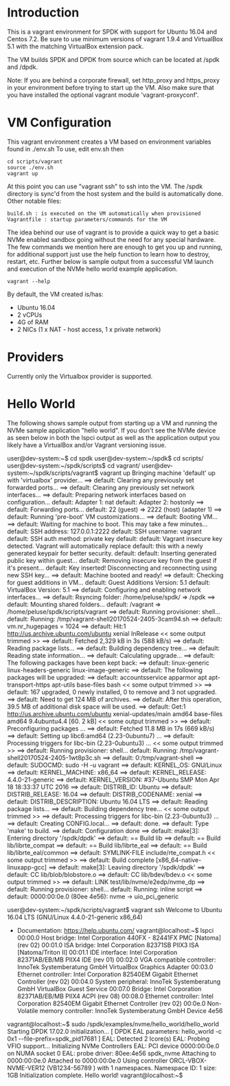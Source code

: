 Introduction
============

This is a vagrant environment for SPDK with support for Ubuntu 16.04 and
Centos 7.2. Be sure to use minimum versions of vagrant 1.9.4 and VirtualBox
5.1 with the matching VirtualBox extension pack.

The VM builds SPDK and DPDK from source which can be located at /spdk and /dpdk.

Note: If you are behind a corporate firewall, set http_proxy and https_proxy in
your environment before trying to start up the VM.  Also make sure that you
have installed the optional vagrant module 'vagrant-proxyconf'.

VM Configuration
================

This vagrant environment creates a VM based on environment variables found in ./env.sh
To use, edit env.sh then

    cd scripts/vagrant
    source ./env.sh
    vagrant up

At this point you can use "vagrant ssh" to ssh into the VM. The /spdk directory is
sync'd from the host system and the build is automatically done.  Other notable files:

    build.sh : is executed on the VM automatically when provisioned
    Vagrantfile : startup parameters/commands for the VM

The idea behind our use of vagrant is to provide a quick way to get a basic NVMe enabled
sandbox going without the need for any special hardware. The few commands we mention
here are enough to get you up and running, for additional support just use the help
function to learn how to destroy, restart, etc.  Further below is sample output from
a successful VM launch and execution of the NVMe hello world example application.

    vagrant --help

By default, the VM created is/has:
- Ubuntu 16.04
- 2 vCPUs
- 4G of RAM
- 2 NICs (1 x NAT - host access, 1 x private network)

Providers
=========

Currently only the Virtualbox provider is supported.

Hello World
===========

The following shows sample output from starting up a VM and running
the NVMe sample application "hello world". If you don't see the
NVMe device as seen below in both the lspci output as well as the
application output you likely have a VirtualBox and/or Vagrant
versioning issue.

user@dev-system:~$ cd spdk
user@dev-system:~/spdk$ cd scripts/
user@dev-system:~/spdk/scripts$ cd vagrant/
user@dev-system:~/spdk/scripts/vagrant$ vagrant up
Bringing machine 'default' up with 'virtualbox' provider...
==> default: Clearing any previously set forwarded ports...
==> default: Clearing any previously set network interfaces...
==> default: Preparing network interfaces based on configuration...
    default: Adapter 1: nat
    default: Adapter 2: hostonly
==> default: Forwarding ports...
    default: 22 (guest) => 2222 (host) (adapter 1)
==> default: Running 'pre-boot' VM customizations...
==> default: Booting VM...
==> default: Waiting for machine to boot. This may take a few minutes...
    default: SSH address: 127.0.0.1:2222
    default: SSH username: vagrant
    default: SSH auth method: private key
    default:
    default: Vagrant insecure key detected. Vagrant will automatically replace
    default: this with a newly generated keypair for better security.
    default:
    default: Inserting generated public key within guest...
    default: Removing insecure key from the guest if it's present...
    default: Key inserted! Disconnecting and reconnecting using new SSH key...
==> default: Machine booted and ready!
==> default: Checking for guest additions in VM...
    default: Guest Additions Version: 5.1
    default: VirtualBox Version: 5.1
==> default: Configuring and enabling network interfaces...
==> default: Rsyncing folder: /home/peluse/spdk/ => /spdk
==> default: Mounting shared folders...
    default: /vagrant => /home/peluse/spdk/scripts/vagrant
==> default: Running provisioner: shell...
    default: Running: /tmp/vagrant-shell20170524-2405-3cam94.sh
==> default: vm.nr_hugepages = 1024
==> default: Hit:1 http://us.archive.ubuntu.com/ubuntu xenial InRelease
<< some output trimmed >>
==> default: Fetched 2,329 kB in 3s (588 kB/s)
==> default: Reading package lists...
==> default: Building dependency tree...
==> default: Reading state information...
==> default: Calculating upgrade...
==> default: The following packages have been kept back:
==> default:   linux-generic linux-headers-generic linux-image-generic
==> default: The following packages will be upgraded:
==> default:   accountsservice apparmor apt apt-transport-https apt-utils base-files bash
<< some output trimmed >>
==> default: 167 upgraded, 0 newly installed, 0 to remove and 3 not upgraded.
==> default: Need to get 124 MB of archives.
==> default: After this operation, 39.5 MB of additional disk space will be used.
==> default: Get:1 http://us.archive.ubuntu.com/ubuntu xenial-updates/main amd64 base-files amd64 9.4ubuntu4.4 [60.                 2 kB]
<< some output trimmed >>
==> default: Preconfiguring packages ...
==> default: Fetched 11.8 MB in 17s (669 kB/s)
==> default: Setting up libc6:amd64 (2.23-0ubuntu7) ...
==> default: Processing triggers for libc-bin (2.23-0ubuntu3) ...
<< some output trimmed >>
==> default: Running provisioner: shell...
    default: Running: /tmp/vagrant-shell20170524-2405-1wt8p3c.sh
==> default: 0:/tmp/vagrant-shell
==> default: SUDOCMD: sudo -H -u vagrant
==> default: KERNEL_OS: GNU/Linux
==> default: KERNEL_MACHINE: x86_64
==> default: KERNEL_RELEASE: 4.4.0-21-generic
==> default: KERNEL_VERSION: #37-Ubuntu SMP Mon Apr 18 18:33:37 UTC 2016
==> default: DISTRIB_ID: Ubuntu
==> default: DISTRIB_RELEASE: 16.04
==> default: DISTRIB_CODENAME: xenial
==> default: DISTRIB_DESCRIPTION: Ubuntu 16.04 LTS
==> default: Reading package lists...
==> default: Building dependency tree...
<< some output trimmed >>
==> default: Processing triggers for libc-bin (2.23-0ubuntu3) ...
==> default: Creating CONFIG.local...
==> default: done.
==> default: Type 'make' to build.
==> default: Configuration done
==> default: make[3]: Entering directory '/spdk/dpdk'
==> default: == Build lib
==> default: == Build lib/librte_compat
==> default: == Build lib/librte_eal
==> default: == Build lib/librte_eal/common
==> default:   SYMLINK-FILE include/rte_compat.h
<< some output trimmed >>
==> default: Build complete [x86_64-native-linuxapp-gcc]
==> default: make[3]: Leaving directory '/spdk/dpdk'
==> default:   CC lib/blob/blobstore.o
==> default:   CC lib/bdev/bdev.o
<< some output trimmed >>
==> default:   LINK test/lib/nvme/e2edp/nvme_dp
==> default: Running provisioner: shell...
    default: Running: inline script
==> default: 0000:00:0e.0 (80ee 4e56): nvme -> uio_pci_generic

user@dev-system:~/spdk/scripts/vagrant$ vagrant ssh
Welcome to Ubuntu 16.04 LTS (GNU/Linux 4.4.0-21-generic x86_64)

 * Documentation:  https://help.ubuntu.com/
vagrant@localhost:~$ lspci
00:00.0 Host bridge: Intel Corporation 440FX - 82441FX PMC [Natoma] (rev 02)
00:01.0 ISA bridge: Intel Corporation 82371SB PIIX3 ISA [Natoma/Triton II]
00:01.1 IDE interface: Intel Corporation 82371AB/EB/MB PIIX4 IDE (rev 01)
00:02.0 VGA compatible controller: InnoTek Systemberatung GmbH VirtualBox Graphics Adapter
00:03.0 Ethernet controller: Intel Corporation 82540EM Gigabit Ethernet Controller (rev 02)
00:04.0 System peripheral: InnoTek Systemberatung GmbH VirtualBox Guest Service
00:07.0 Bridge: Intel Corporation 82371AB/EB/MB PIIX4 ACPI (rev 08)
00:08.0 Ethernet controller: Intel Corporation 82540EM Gigabit Ethernet Controller (rev 02)
00:0e.0 Non-Volatile memory controller: InnoTek Systemberatung GmbH Device 4e56

vagrant@localhost:~$ sudo /spdk/examples/nvme/hello_world/hello_world
Starting DPDK 17.02.0 initialization...
[ DPDK EAL parameters: hello_world -c 0x1 --file-prefix=spdk_pid17681 ]
EAL: Detected 2 lcore(s)
EAL: Probing VFIO support...
Initializing NVMe Controllers
EAL: PCI device 0000:00:0e.0 on NUMA socket 0
EAL:   probe driver: 80ee:4e56 spdk_nvme
Attaching to 0000:00:0e.0
Attached to 0000:00:0e.0
Using controller ORCL-VBOX-NVME-VER12 (VB1234-56789        ) with 1 namespaces.
  Namespace ID: 1 size: 1GB
Initialization complete.
Hello world!
vagrant@localhost:~$
